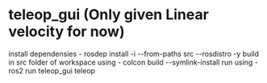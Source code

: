 # teleop_gui (Only given Linear velocity for now)
  install dependensies - rosdep install -i --from-paths src --rosdistro <distro> -y
  build in src folder of workspace using - colcon build --symlink-install
  run using - ros2 run teleop_gui teleop
